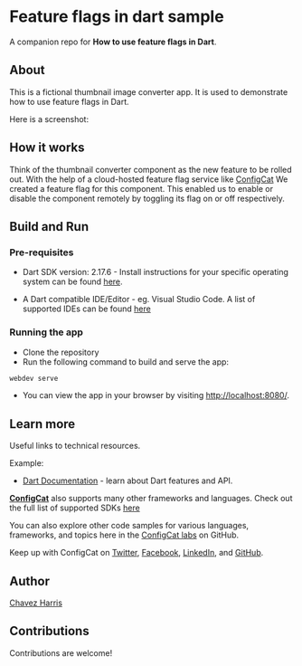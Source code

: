 # Feature flags in dart sample

A companion repo for **How to use feature flags in Dart**.

## About

This is a fictional thumbnail image converter app. It is used to demonstrate how to use feature flags in Dart.

Here is a screenshot:

<!-- TODO: Add screenshot here -->

## How it works

Think of the thumbnail converter component as the new feature to be rolled out. With the help of a cloud-hosted feature flag service like [ConfigCat](https://configcat.com/) We created a feature flag for this component. This enabled us to enable or disable the component remotely by toggling its flag on or off respectively.

## Build and Run

### Pre-requisites

- Dart SDK version: 2.17.6 - Install instructions for your specific operating system can be found [here](https://dart.dev/tutorials/web/get-started#2-install-dart).

- A Dart compatible IDE/Editor - eg. Visual Studio Code. A list of supported IDEs can be found [here](https://dart.dev/tools#ides-and-editors) 

### Running the app

- Clone the repository
- Run the following command to build and serve the app:

```bash
webdev serve
```

- You can view the app in your browser by visiting [http://localhost:8080/](http://localhost:8080/).

## Learn more

Useful links to technical resources.

Example:
- [Dart Documentation](https://dart.dev/web) - learn about Dart features and API.

[**ConfigCat**](https://configcat.com) also supports many other frameworks and languages. Check out the full list of supported SDKs [here](https://configcat.com/docs/sdk-reference/overview/)

You can also explore other code samples for various languages, frameworks, and topics here in the [ConfigCat labs](https://github.com/configcat-labs) on GitHub.

Keep up with ConfigCat on [Twitter](https://twitter.com/configcat), [Facebook](https://www.facebook.com/configcat), [LinkedIn](https://www.linkedin.com/company/configcat/), and [GitHub](https://github.com/configcat).

## Author
[Chavez Harris](https://github.com/codedbychavez)

## Contributions
Contributions are welcome!
